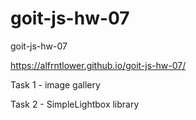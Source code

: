 # goit-js-hw-07
goit-js-hw-07

https://alfrntlower.github.io/goit-js-hw-07/

Task 1 - image gallery

Task 2 - SimpleLightbox library

